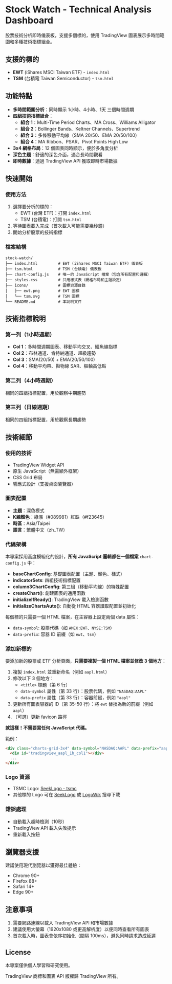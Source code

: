 # Stock Watch - Technical Analysis Dashboard

股票技術分析即時儀表板，支援多個標的，使用 TradingView 圖表展示多時間範圍和多種技術指標組合。

## 支援的標的

- **EWT** (iShares MSCI Taiwan ETF) - `index.html`
- **TSM** (台積電 Taiwan Semiconductor) - `tsm.html`

## 功能特點

- **多時間範圍分析**：同時顯示 1小時、4小時、1天 三個時間週期
- **四組技術指標組合**：
  - **組合 1**：Multi-Time Period Charts、MA Cross、Williams Alligator
  - **組合 2**：Bollinger Bands、Keltner Channels、Supertrend
  - **組合 3**：多條移動平均線（SMA 20/50、EMA 20/50/100）
  - **組合 4**：MA Ribbon、PSAR、Pivot Points High Low
- **3x4 網格布局**：12 個圖表同時顯示，便於多角度分析
- **深色主題**：舒適的深色介面，適合長時間觀看
- **即時數據**：透過 TradingView API 獲取即時市場數據

## 快速開始

### 使用方法

1. 選擇要分析的標的：
   - EWT (台灣 ETF)：打開 `index.html`
   - TSM (台積電)：打開 `tsm.html`
2. 等待圖表載入完成（首次載入可能需要幾秒鐘）
3. 開始分析股票的技術指標

### 檔案結構

```
stock-watch/
├── index.html         # EWT (iShares MSCI Taiwan ETF) 儀表板
├── tsm.html           # TSM (台積電) 儀表板
├── chart-config.js    # 唯一的 JavaScript 檔案（包含所有配置和邏輯）
├── styles.css         # 共用樣式表（網格布局和主題設定）
├── icons/             # 圖標資源目錄
│   ├── ewt.png        # EWT 圖標
│   └── tsm.svg        # TSM 圖標
└── README.md          # 本說明文件
```

## 技術指標說明

### 第一列（1小時週期）

- **Col 1**：多時間週期圖表、移動平均交叉、鱷魚線指標
- **Col 2**：布林通道、肯特納通道、超級趨勢
- **Col 3**：SMA(20/50) + EMA(20/50/100)
- **Col 4**：移動平均帶、拋物線 SAR、樞軸高低點

### 第二列（4小時週期）

相同的四組指標配置，用於觀察中期趨勢

### 第三列（日線週期）

相同的四組指標配置，用於觀察長期趨勢

## 技術細節

### 使用的技術

- TradingView Widget API
- 原生 JavaScript（無需額外框架）
- CSS Grid 布局
- 響應式設計（支援桌面瀏覽器）

### 圖表配置

- **主題**：深色模式
- **K線顏色**：綠漲（#089981）紅跌（#f23645）
- **時區**：Asia/Taipei
- **語言**：繁體中文（zh_TW）

### 代碼架構

本專案採用高度模組化的設計，**所有 JavaScript 邏輯都在一個檔案** `chart-config.js` 中：
- **baseChartConfig**: 基礎圖表配置（主題、顏色、樣式）
- **indicatorSets**: 四組技術指標配置
- **column3ChartConfig**: 第三組（移動平均線）的特殊配置
- **createChart()**: 創建圖表的通用函數
- **initializeIfReady()**: TradingView 載入檢測函數
- **initializeChartsAuto()**: 自動從 HTML 容器讀取配置並初始化

每個標的只需要一個 HTML 檔案，在主容器上設定兩個 data 屬性：
- `data-symbol`: 股票代碼（如 `AMEX:EWT`、`NYSE:TSM`）
- `data-prefix`: 容器 ID 前綴（如 `ewt`、`tsm`）

### 添加新標的

要添加新的股票或 ETF 分析頁面，**只需要複製一個 HTML 檔案並修改 3 個地方**：

1. 複製 `index.html` 並重新命名（例如 `aapl.html`）
2. 修改以下 3 個地方：
   - `<title>` 標題（第 6 行）
   - `data-symbol` 屬性（第 33 行）：股票代碼，例如 `"NASDAQ:AAPL"`
   - `data-prefix` 屬性（第 33 行）：容器前綴，例如 `"aapl"`
3. 更新所有圖表容器的 ID（第 35-50 行）：將 `ewt` 替換為新的前綴（例如 `aapl`）
4. （可選）更新 favicon 路徑

**就這樣！不需要寫任何 JavaScript 代碼。**

範例：
```html
<div class="charts-grid-3x4" data-symbol="NASDAQ:AAPL" data-prefix="aapl">
  <div id="tradingview_aapl_1h_col1"></div>
  ...
</div>
```

### Logo 資源

- TSMC Logo: [SeekLogo - tsmc](https://seeklogo.com/free-vector-logos/tsmc)
- 其他標的 Logo 可在 [SeekLogo](https://seeklogo.com) 或 [LogoWik](https://logowik.com) 搜尋下載

### 錯誤處理

- 自動載入超時檢測（10秒）
- TradingView API 載入失敗提示
- 重新載入按鈕

## 瀏覽器支援

建議使用現代瀏覽器以獲得最佳體驗：

- Chrome 90+
- Firefox 88+
- Safari 14+
- Edge 90+

## 注意事項

1. 需要網路連線以載入 TradingView API 和市場數據
2. 建議使用大螢幕（1920x1080 或更高解析度）以便同時查看所有圖表
3. 首次載入時，圖表會依序初始化（間隔 100ms），避免同時請求造成延遲

## License

本專案僅供個人學習和研究使用。

TradingView 商標和圖表 API 版權歸 TradingView 所有。
